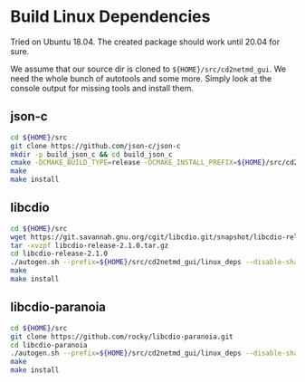 # Build Linux Dependencies #
Tried on Ubuntu 18.04. The created package should work until 20.04 for sure.

We assume that our source dir is cloned to `${HOME}/src/cd2netmd_gui`.
We need the whole bunch of autotools and some more. Simply look at the 
console output for missing tools and install them.

## json-c
```bash
cd ${HOME}/src
git clone https://github.com/json-c/json-c
mkdir -p build_json_c && cd build_json_c
cmake -DCMAKE_BUILD_TYPE=release -DCMAKE_INSTALL_PREFIX=${HOME}/src/cd2netmd_gui/linux_deps/ -DBUILD_SHARED_LIBS=false ../json-c/
make 
make install
```

## libcdio
```bash
cd ${HOME}/src
wget https://git.savannah.gnu.org/cgit/libcdio.git/snapshot/libcdio-release-2.1.0.tar.gz
tar -xvzpf libcdio-release-2.1.0.tar.gz
cd libcdio-release-2.1.0
./autogen.sh --prefix=${HOME}/src/cd2netmd_gui/linux_deps --disable-shared
make
make install
```

## libcdio-paranoia
```bash
cd ${HOME}/src
git clone https://github.com/rocky/libcdio-paranoia.git
cd libcdio-paranoia
./autogen.sh --prefix=${HOME}/src/cd2netmd_gui/linux_deps --disable-shared PKG_CONFIG_PATH=${HOME}/src/cd2netmd_gui/linux_deps/lib/pkgconfig
make
make install
```
